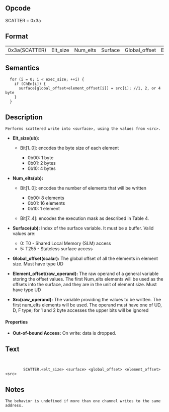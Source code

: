  

## Opcode

  SCATTER = 0x3a

## Format

| | | | | | |
| --- | --- | --- | --- | --- | --- |
| 0x3a(SCATTER) | Elt_size | Num_elts | Surface | Global_offset | Element_offset | Src |


## Semantics




      for (i = 0; i < exec_size; ++i) {
        if (ChEn[i]) {
          surface[global_offset+element_offset[i]] = src[i]; //1, 2, or 4 byte
        }
      }

## Description


    Performs scattered write into <surface>, using the values from <src>.

- **Elt_size(ub):** 
 
  - Bit[1..0]: encodes the byte size of each element
 
    - 0b00:  1 byte 
    - 0b01:  2 bytes 
    - 0b10:  4 bytes
- **Num_elts(ub):** 
 
  - Bit[1..0]: encodes the number of elements that will be written
 
    - 0b00:  8 elements 
    - 0b01:  16 elements 
    - 0b10:  1 element 
  - Bit[7..4]: encodes the execution mask as described in Table 4.

- **Surface(ub):** Index of the surface variable.  It must be a buffer. Valid values are:
 
  - 0: T0 - Shared Local Memory (SLM) access 
  - 5: T255 - Stateless surface access
- **Global_offset(scalar):** The global offset of all the elements in element size. Must have type UD

- **Element_offset(raw_operand):** The raw operand of a general variable storing the offset values. The first Num_elts elements will be used as the offsets into the surface, and they are in the unit of element size. Must have type UD

- **Src(raw_operand):** The variable providing the values to be written. The first num_elts elements will be used. The operand must have one of UD, D, F type; for 1 and 2 byte accesses the upper bits will be ignored

#### Properties
- **Out-of-bound Access:** On write: data is dropped.


## Text
```
    

		SCATTER.<elt_size> <surface> <global_offset> <element_offset> <src>
```



## Notes



    The behavior is undefined if more than one channel writes to the same address.
